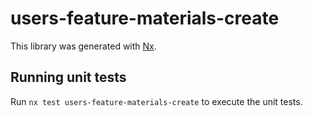 # users-feature-materials-create

This library was generated with [Nx](https://nx.dev).

## Running unit tests

Run `nx test users-feature-materials-create` to execute the unit tests.
